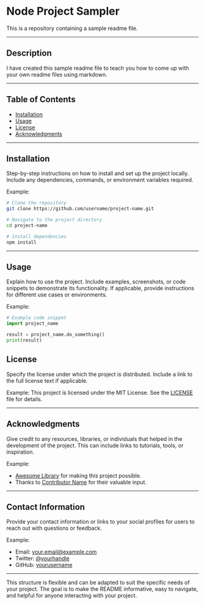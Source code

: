 # **Node Project Sampler**

This is a repository containing a sample readme file.

---

## **Description**

I have created this sample readme file to teach you how to come up with your own readme files using markdown.

---

## **Table of Contents**

- [Installation](#installation)
- [Usage](#usage)
- [License](#license)
- [Acknowledgments](#acknowledgments)

---

## **Installation**

Step-by-step instructions on how to install and set up the project locally. Include any dependencies, commands, or environment variables required.

Example:
```bash
# Clone the repository
git clone https://github.com/username/project-name.git

# Navigate to the project directory
cd project-name

# Install dependencies
npm install
```

---

## **Usage**

Explain how to use the project. Include examples, screenshots, or code snippets to demonstrate its functionality. If applicable, provide instructions for different use cases or environments.

Example:
```python
# Example code snippet
import project_name

result = project_name.do_something()
print(result)
```


## **License**

Specify the license under which the project is distributed. Include a link to the full license text if applicable.

Example:
This project is licensed under the MIT License. See the [LICENSE](LICENSE) file for details.

---

## **Acknowledgments**

Give credit to any resources, libraries, or individuals that helped in the development of the project. This can include links to tutorials, tools, or inspiration.

Example:
- [Awesome Library](https://github.com/awesome/library) for making this project possible.
- Thanks to [Contributor Name](https://github.com/contributor) for their valuable input.

---

## **Contact Information**

Provide your contact information or links to your social profiles for users to reach out with questions or feedback.

Example:
- Email: your.email@example.com
- Twitter: [@yourhandle](https://twitter.com/yourhandle)
- GitHub: [yourusername](https://github.com/yourusername)

---

This structure is flexible and can be adapted to suit the specific needs of your project. The goal is to make the README informative, easy to navigate, and helpful for anyone interacting with your project.

